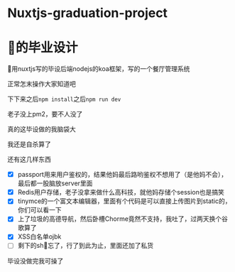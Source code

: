 # Nuxtjs-graduation-project

# 👴的毕业设计

👴用nuxtjs写的毕设后端nodejs的koa框架，写的一个餐厅管理系统

正常怎末操作大家知道吧

下下来之后```npm install```之后```npm run dev```

老子没上pm2，要不人没了

真的这毕设做的我脑袋大

我还是自杀算了

还有这几样东西

- [x] passport用来用户鉴权的，结果他妈最后路哟鉴权不想用了（是他妈不会），最后都一股脑放server里面
- [x] Redis用户存储，老子没拿来做什么高科技，就他妈存储个session也是搞笑
- [x] tinymce的一个富文本编辑器，里面有个代码是可以直接上传图片到static的，你们可以看一下
- [x] 上了垃圾的高德导航，然后卧槽Chorme竟然不支持，我吐了，过两天换个谷歌算了
- [x] XSS白名单ojbk
- [ ] 剩下的sh👴忘了，行了到此为止，里面还加了私货

毕设没做完我可操了
